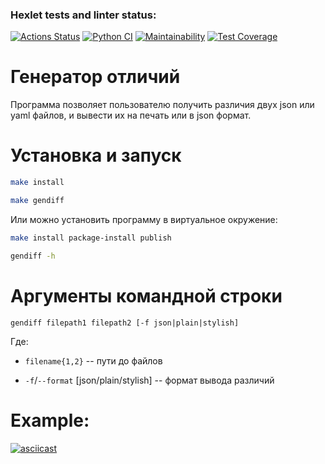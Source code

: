 ### Hexlet tests and linter status:
[![Actions Status](https://github.com/remortalite/python-project-50/actions/workflows/hexlet-check.yml/badge.svg)](https://github.com/remortalite/python-project-50/actions)
[![Python CI](https://github.com/remortalite/python-project-50/actions/workflows/build.yaml/badge.svg)](https://github.com/remortalite/python-project-50/actions/workflows/build.yaml)
[![Maintainability](https://api.codeclimate.com/v1/badges/9322302759fa8fdd9823/maintainability)](https://codeclimate.com/github/remortalite/python-project-50/maintainability)
[![Test Coverage](https://api.codeclimate.com/v1/badges/9322302759fa8fdd9823/test_coverage)](https://codeclimate.com/github/remortalite/python-project-50/test_coverage)


# Генератор отличий

Программа позволяет пользователю получить различия двух json или yaml файлов, и вывести их на печать или в json формат.

# Установка и запуск

```bash
make install

make gendiff
```

Или можно установить программу в виртуальное окружение:

```bash
make install package-install publish

gendiff -h
```

# Аргументы командной строки

`gendiff filepath1 filepath2 [-f json|plain|stylish]`

Где: 
* `filename{1,2}` -- пути до файлов

* `-f`/`--format` [json/plain/stylish] -- формат вывода различий

# Example:

[![asciicast](https://asciinema.org/a/VqUBwDVgdD3umGZYx0qYxiPBa.svg)](https://asciinema.org/a/VqUBwDVgdD3umGZYx0qYxiPBa)

